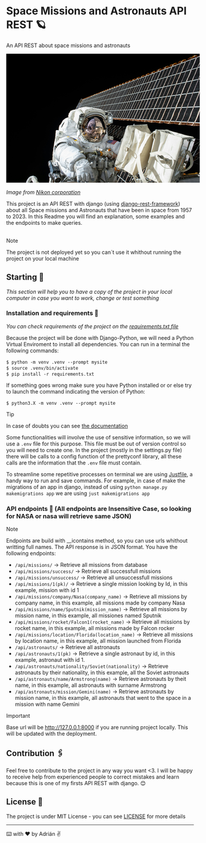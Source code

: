 # Space Missions and Astronauts API REST 🪐

An API REST about space missions and astronauts
<div style='width:520px'>
    <img src='img/astronaut.jpg'>
</div>

_Image from [Nikon corporation]('https://unsplash.com/es/fotos/fotografia-de-un-astronauta-junto-al-satelite-OLlj17tUZnU')_

This project is an API REST with django (using [django-rest-framework](https://www.django-rest-framework.org)) about all Space missions and Astronauts that have been in space from 1957 to 2023. In this Readme you will find an explanation, some examples and the endpoints to make queries.
<br>
<br>

> [!NOTE]
> The project is not deployed yet so you can´t use it whithout running the project on your local machine

## Starting 🚀

_This section will help you to have a copy of the project in your local computer in case you want to work, change or test something_


### Installation and requirements 🔧

_You can check requirements of the project on the [requirements.txt file](requirements.txt)_

Because the project will be done with Django-Python, we will need a Python Virtual Enviroment to install all dependencies. You can run in a terminal the following commands:

```console
$ python -m venv .venv --prompt mysite
$ source .venv/bin/activate
$ pip install -r requirements.txt
```

If something goes wrong make sure you have Python installed or or else try to launch the command indicating the version of Python:

```console
$ python3.X -m venv .venv --prompt mysite
```

> [!TIP]
> In case of doubts you can see [the documentation](https://docs.python.org/3/library/venv.html)

Some functionalities will involve the use of sensitive information, so we will use a `.env` file for this purpose. This file must be out of version control so you will need to create one. In the project (mostly in the settings.py file) there will be calls to a config function of the prettyconf library, all these calls are the information that the `.env` file must contain.

To streamline some repetitive processes on terminal we are using [Justfile](https://github.com/casey/just), a handy way to run and save commands. For example, in case of make the migrations of an app in django, instead of using `python manage.py makemigrations app` we are using `just makemigrations app`

### API endpoints 📩 (All endpoints are Insensitive Case, so looking for NASA or nasa will retrieve same JSON)
> [!NOTE]
> Endpoints are build with __icontains method, so you can use urls whithout writting full names.
The API response is in JSON format. You have the following endpoints:  
- ```/api/missions/``` -> Retrieve all missions from database
- ```/api/missions/success/``` -> Retrieve all successfull missions
- ```/api/missions/unsuccess/``` -> Retrieve all unsuccessfull missions
- ```/api/missions/1(pk)/``` -> Retrieve a single mission looking by Id, in this example, mission with id 1
- ```/api/missions/company/Nasa(company_name)``` -> Retrieve all missions by company name, in this example, all missions made by company Nasa
- ```/api/missions/name/Sputnik(mission_name)``` -> Retrieve all missions by mission name, in this example, all missiones named Sputnik
- ```/api/missions/rocket/Falcon1(rocket_name)``` -> Retrieve all missions by rocket name, in this example, all missions made by Falcon rocker
- ```/api/missions/location/Florida(location_name)``` -> Retrieve all missions by location name, in this example, all mission launched from Florida
- ```/api/astronauts/``` -> Retrieve all astronauts
- ```/api/astronauts/1(pk)``` -> Retrieve a single astronaut by id, in this example, astronaut with id 1.
- ```/api/astronauts/nationality/Soviet(nationality)``` -> Retrieve astronauts by their nationality, in this example, all the Soviet astronauts
- ```/api/astronauts/name/Armstrong(name)``` -> Retrieve astronauts by theit name, in this example, all astronauts with surname Armstrong
- ```/api/astronauts/mission/Gemini(name)``` -> Retrieve astronauts by mission name, in this example, all astronauts that went to the space in a mission with name Gemini

> [!IMPORTANT]
> Base url will be http://127.0.0.1:8000 if you are running project locally. This will be updated with the deployment.

## Contribution 🖇️

Feel free to contribute to the project in any way you want <3. I will be happy to receive help from experienced people to correct mistakes and learn because this is one of my firsts API REST with django. 😊

## License 📄

The project is under MIT License - you can see [LICENSE](LICENSE) for more details

---

⌨️ with ❤️ by Adrián ✌️